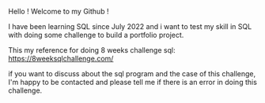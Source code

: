 Hello ! Welcome to my Github !

I have been learning SQL since July 2022 and i want to test my skill in SQL with doing some challenge to build a portfolio project. 

This my reference for doing 8 weeks challenge sql: 
https://8weeksqlchallenge.com/

if you want to discuss about the sql program and the case of this challenge, I'm happy to be contacted and please tell me if there is an error in doing this challenge.
